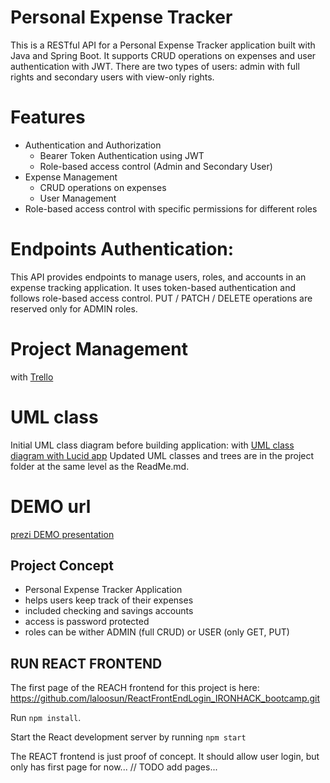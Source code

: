 # Personal Expense Tracker
This is a RESTful API for a Personal Expense Tracker application built with Java and Spring Boot. It supports CRUD operations on expenses and user authentication with JWT. There are two types of users: admin with full rights and secondary users with view-only rights.

# Features
* Authentication and Authorization
  * Bearer Token Authentication using JWT
  * Role-based access control (Admin and Secondary User)
* Expense Management
  * CRUD operations on expenses
  * User Management
* Role-based access control with specific permissions for different roles

# Endpoints Authentication:

This API provides endpoints to manage users, roles, and accounts in an expense tracking application. 
It uses token-based authentication and follows role-based access control.
PUT / PATCH / DELETE operations are reserved only for ADMIN roles.

# Project Management
with [Trello](https://trello.com/b/7UEVtP7K/ironhack-final-project)

# UML class

Initial UML class diagram before building application:
with [UML class diagram with Lucid app](https://lucid.app/lucidchart/4997b6d4-f125-4aeb-8e9e-b4684ca19e0c/edit?invitationId=inv_968bdb5c-7366-4d34-9504-787e16fb16e0)
Updated UML classes and trees are in the project folder at the same level as the ReadMe.md.

# DEMO url

[prezi DEMO presentation](https://prezi.com/view/bXWuU442LVVUtxOQecD6/)

## Project Concept

* Personal Expense Tracker Application
* helps users keep track of their expenses
* included checking and savings accounts
* access is password protected
* roles can be wither ADMIN (full CRUD) or USER (only GET, PUT)

## RUN REACT FRONTEND

The first page of the REACH frontend for this project is here:
https://github.com/laloosun/ReactFrontEndLogin_IRONHACK_bootcamp.git

Run `npm install`.

Start the React development server by running `npm start`

The REACT frontend is just proof of concept.
It should allow user login, but only has first page for now...
// TODO add pages...


